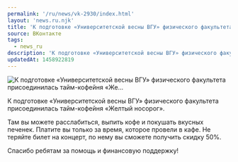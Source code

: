 ```yaml
---
permalink: '/ru/news/vk-2930/index.html'
layout: 'news.ru.njk'
title: 'К подготовке «Университетской весны ВГУ» физического факультета присоединилась тайм-кофейня «Же…'
source: ВКонтакте
tags:
  - news_ru
description: 'К подготовке «Университетской весны ВГУ» физического факультета присоединилась тайм-кофейня «Же…'
updatedAt: 1458922819
---
```

![К подготовке «Университетской весны ВГУ» физического факультета присоединилась тайм-кофейня «Же…](https://sun9-55.userapi.com/impf/c628731/v628731484/47b32/bYucmy8AYjQ.jpg?size=1058x596&quality=96&proxy=1&sign=a6678b347b28be33902d7d9358cbd309&c_uniq_tag=b-6DToL9h19ZwRIdT_NUYGkVCp4oysZ10txVQ8DT1-Q&type=album)

К подготовке «Университетской весны ВГУ» физического факультета присоединилась тайм-кофейня «Желтый носорог».

Там вы можете расслабиться, выпить кофе и покушать вкусных печенек. Платите вы только за время, которое провели в кафе. Не теряйте билет на концерт, по нему вы сможете получить скидку 50%.

Спасибо ребятам за помощь и финансовую поддержку!
